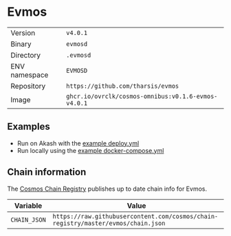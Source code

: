 # Evmos

| | |
|---|---|
|Version|`v4.0.1`|
|Binary|`evmosd`|
|Directory|`.evmosd`|
|ENV namespace|`EVMOSD`|
|Repository|`https://github.com/tharsis/evmos`|
|Image|`ghcr.io/ovrclk/cosmos-omnibus:v0.1.6-evmos-v4.0.1`|

## Examples

- Run on Akash with the [example deploy.yml](./deploy.yml)
- Run locally using the [example docker-compose.yml](./docker-compose.yml)

## Chain information

The [Cosmos Chain Registry](https://github.com/cosmos/chain-registry) publishes up to date chain info for Evmos.

|Variable|Value|
|---|---|
|`CHAIN_JSON`|`https://raw.githubusercontent.com/cosmos/chain-registry/master/evmos/chain.json`|
